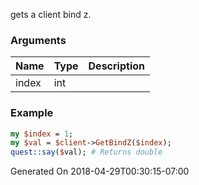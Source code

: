 gets a client bind z.
### Arguments
**Name**|**Type**|**Description**
:---|:---|:---
index|int|

### Example

```perl
my $index = 1;
my $val = $client->GetBindZ($index);
quest::say($val); # Returns double
```


Generated On 2018-04-29T00:30:15-07:00
